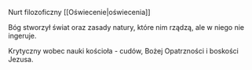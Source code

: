 Nurt filozoficzny [[Oświecenie|oświecenia]]

Bóg stworzył świat oraz zasady natury, które nim rządzą, ale w niego nie ingeruje.

Krytyczny wobec nauki kościoła - cudów, Bożej Opatrzności i boskości Jezusa.